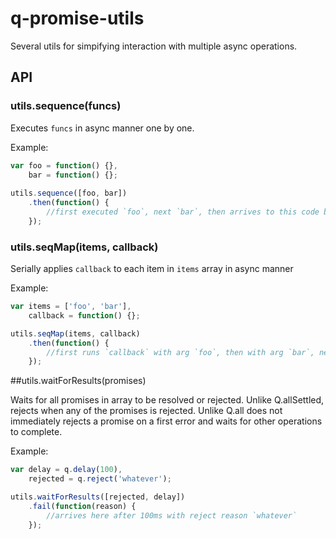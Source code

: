 # q-promise-utils

Several utils for simpifying interaction with multiple async operations.

## API

### utils.sequence(funcs)

Executes `funcs` in async manner one by one. 

Example:

```js
var foo = function() {},
    bar = function() {};
    
utils.sequence([foo, bar])
    .then(function() {
        //first executed `foo`, next `bar`, then arrives to this code block
    });
```

### utils.seqMap(items, callback)

Serially applies `callback` to each item in `items` array in async manner

Example:

```js
var items = ['foo', 'bar'],
    callback = function() {};

utils.seqMap(items, callback)
    .then(function() {
        //first runs `callback` with arg `foo`, then with arg `bar`, next arrives to this code block  
    });
```

##utils.waitForResults(promises)

Waits for all promises in array to be resolved or rejected.
Unlike Q.allSettled, rejects when any of the promises is rejected.
Unlike Q.all does not immediately rejects a promise on a first error and waits for other operations to complete.

Example:

```js
var delay = q.delay(100),
    rejected = q.reject('whatever');

utils.waitForResults([rejected, delay])
    .fail(function(reason) {
        //arrives here after 100ms with reject reason `whatever`
    });
```
